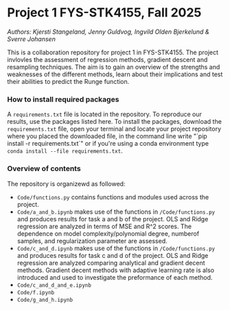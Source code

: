 # Project 1 FYS-STK4155, Fall 2025
*Authors: Kjersti Stangeland, Jenny Guldvog, Ingvild Olden Bjerkelund & Sverre Johansen*

This is a collaboration repository for project 1 in FYS-STK4155. The project invlovles the assessment of regression methods, gradient descent and resampling techniques. The aim is to gain an overview of the strengths and weaknesses of the different methods, learn about their implications and test their abilities to predict the Runge function. 

### How to install required packages
A `requirements.txt` file is located in the repository. To reproduce our results, use the packages listed here. To install the packages, download the `requirements.txt` file, open your terminal and locate your project repository where you placed the downloaded file, in the command line write "´pip install -r requirements.txt´" or if you're using a conda environment type `conda install --file requirements.txt`.

### Overview of contents
The repository is organizewd as followed:
* `Code/functions.py` contains functions and modules used across the project.
* `Code/a_and_b.ipynb` makes use of the functions in `/Code/functions.py` and produces results for task a and b of the project. OLS and Ridge regression are analyzed in terms of MSE and R^2 scores. The dependence on model complexity/polynomial degree, numberof samples, and regularization parameter are assessed.
* `Code/c_and_d.ipynb` makes use of the functions in `/Code/functions.py` and produces results for task c and d of the project. OLS and Ridge regression are analyzed comparing analytical and gradient decent methods. Gradient decent methods with adaptive learning rate is also introduced and used to investigate the preformance of each method. 
* `Code/c_and_d_and_e.ipynb` 
* `Code/f.ipynb` 
* `Code/g_and_h.ipynb` 